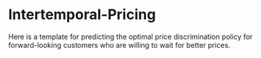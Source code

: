 # Intertemporal-Pricing
Here is a template for predicting the optimal price discrimination policy for forward-looking customers who are willing to wait for better prices.

